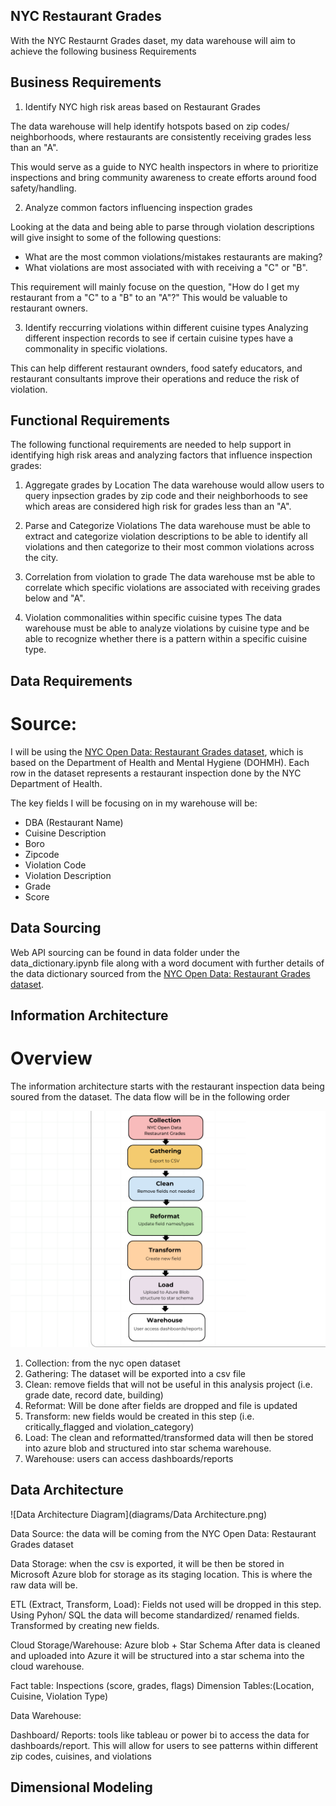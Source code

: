 ## NYC Restaurant Grades 
With the NYC Restaurnt Grades daset, my data warehouse will aim to achieve the following business Requirements 

## Business Requirements

1. Identify NYC high risk areas based on Restaurant Grades 

 The data warehouse will help identify hotspots based on zip codes/ neighborhoods, where restaurants are consistently receiving grades less than an "A". 
 
 This would serve as a guide to NYC health inspectors in where to prioritize inspections and bring community awareness to create efforts around food safety/handling.

2. Analyze common factors influencing inspection grades 

Looking at the data and being able to parse through violation descriptions will give insight to some of the following questions: 

-   What are the most common violations/mistakes restaurants are making?
-   What violations are most associated with with receiving a "C" or "B".

This requirement will mainly focuse on the question, "How do I get my restaurant from a "C" to a "B" to an "A"?" This would be valuable to restaurant owners. 

3. Identify reccurring violations within different cuisine types
    Analyzing different inspection records to see if certain cuisine types have a commonality in specific violations.

This can help different restaurant ownders, food satefy educators, and restaurant consultants improve their operations and reduce the risk of violation. 

## Functional Requirements 

The following functional requirements are needed to help support in identifying high risk areas and analyzing factors that influence inspection grades: 

1. Aggregate grades by Location 
    The data warehouse would allow users to query inpsection grades by zip code and their neighborhoods to see which areas are considered high risk for grades less than an "A". 

2. Parse and Categorize Violations 
    The data warehouse must be able to extract and categorize violation descriptions to be able to identify all violations and then categorize to their most common violations across the city. 

3. Correlation from violation to grade 
    The data warehouse mst be able to correlate which specific violations are associated with receiving grades below and "A". 

4. Violation commonalities within specific cuisine types 
    The data warehouse must be able to analyze violations by cuisine type and be able to recognize whether there is a pattern within a specific cuisine type.
   
## Data Requirements 
#   Source: 

I will be using the [NYC Open Data: Restaurant Grades dataset](https://data.cityofnewyork.us/Health/Restaurant-Grades/gra9-xbjk/data_preview), which is based on the Department of Health and Mental Hygiene (DOHMH). Each row in the dataset represents a restaurant inspection done by the NYC Department of Health. 

The key fields I will be focusing on in my warehouse will be: 

- DBA (Restaurant Name)
- Cuisine Description 
- Boro
- Zipcode 
- Violation Code 
- Violation Description 
- Grade 
- Score 

## Data Sourcing 
Web API sourcing can be found in data folder under the data_dictionary.ipynb file along with a word document with further details of the data dictionary sourced from the [NYC Open Data: Restaurant Grades dataset](https://data.cityofnewyork.us/Health/Restaurant-Grades/gra9-xbjk/data_preview). 

## Information Architecture 
# Overview 
The information architecture starts with the restaurant inspection data being soured from the dataset. The data flow will be in the following order

![Information Architecture Diagram](diagrams/information_architecture.png)

1. Collection: from the nyc open dataset
2. Gathering: The dataset will be exported into a csv file
3. Clean: remove fields that will not be useful in this analysis project (i.e. grade date, record date, building)
4. Reformat: Will be done after fields are dropped and file is updated
5. Transform: new fields would be created in this step (i.e. critically_flagged and violation_category)
6. Load: The clean and reformatted/transformed data will then be stored into azure blob and structured into star schema warehouse. 
7. Warehouse: users can access dashboards/reports

## Data Architecture 
![Data Architecture Diagram](diagrams/Data Architecture.png)

Data Source: the data will be coming from the NYC Open Data: Restaurant Grades dataset

Data Storage: when the csv is exported, it will be then be stored in Microsoft Azure blob for storage as its staging location. This is where the raw data will be. 

ETL (Extract, Transform, Load): Fields not used will be dropped in this step. Using Pyhon/ SQL the data will become standardized/ renamed fields. Transformed by creating new fields.  

Cloud Storage/Warehouse: Azure blob + Star Schema 
After data is cleaned and uploaded into Azure it will be structured into a star schema into the cloud warehouse. 

Fact table: Inspections (score, grades, flags)
Dimension Tables:(Location, Cuisine, Violation Type)

Data Warehouse: 

Dashboard/ Reports: tools like tableau or power bi to access the data for dashboards/report. This will allow for users to see patterns within different zip codes, cuisines, and violations

## Dimensional Modeling
